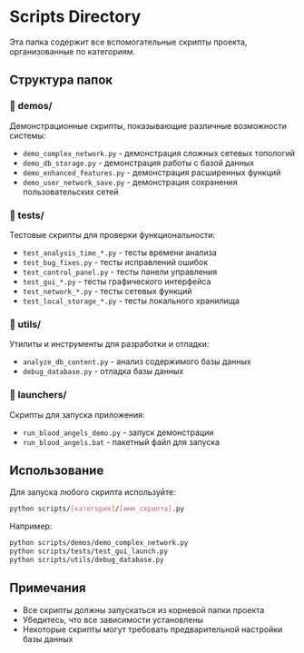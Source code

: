 # Scripts Directory

Эта папка содержит все вспомогательные скрипты проекта, организованные по категориям.

## Структура папок

### 📁 demos/
Демонстрационные скрипты, показывающие различные возможности системы:
- `demo_complex_network.py` - демонстрация сложных сетевых топологий
- `demo_db_storage.py` - демонстрация работы с базой данных
- `demo_enhanced_features.py` - демонстрация расширенных функций
- `demo_user_network_save.py` - демонстрация сохранения пользовательских сетей

### 📁 tests/
Тестовые скрипты для проверки функциональности:
- `test_analysis_time_*.py` - тесты времени анализа
- `test_bug_fixes.py` - тесты исправлений ошибок
- `test_control_panel.py` - тесты панели управления
- `test_gui_*.py` - тесты графического интерфейса
- `test_network_*.py` - тесты сетевых функций
- `test_local_storage_*.py` - тесты локального хранилища

### 📁 utils/
Утилиты и инструменты для разработки и отладки:
- `analyze_db_content.py` - анализ содержимого базы данных
- `debug_database.py` - отладка базы данных

### 📁 launchers/
Скрипты для запуска приложения:
- `run_blood_angels_demo.py` - запуск демонстрации
- `run_blood_angels.bat` - пакетный файл для запуска

## Использование

Для запуска любого скрипта используйте:
```bash
python scripts/[категория]/[имя_скрипта].py
```

Например:
```bash
python scripts/demos/demo_complex_network.py
python scripts/tests/test_gui_launch.py
python scripts/utils/debug_database.py
```

## Примечания

- Все скрипты должны запускаться из корневой папки проекта
- Убедитесь, что все зависимости установлены
- Некоторые скрипты могут требовать предварительной настройки базы данных